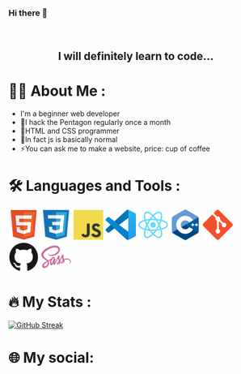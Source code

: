 ### Hi there 👋
<div id='header' align="center">
    <img height='180px' src="https://media.giphy.com/media/v1.Y2lkPTc5MGI3NjExNTA4ZWl3aWR0dDFuZGVmcmZsOW1oNnR3NWx4N3Z6ZGJpdGJzZWxlbCZlcD12MV9pbnRlcm5hbF9naWZfYnlfaWQmY3Q9Zw/FXynzLoP14IHsnfGmO/giphy.gif"
        alt="">
        <h2>I will definitely learn to code...</h2>
</div>
<div>
<h1>👩‍💻  About Me :</h1>
    <ul>
    <li><img height="20px" src="https://camo.githubusercontent.com/870d765b5c096038f097185a0ffa08df4011c0491b8039f3a7d5eeebf4d82c7e/68747470733a2f2f6d656469612e67697068792e636f6d2f6d656469612f57556c706c634d704f43456d5447427442572f67697068792e676966" alt="">I'm a beginner web developer</li>
<li>🔭I hack the Pentagon regularly once a month</li>
<li>🌱HTML and CSS programmer</li>
<li>👯In fact js is basically normal</li>
<li>⚡You can ask me to make a website, price: cup of coffee</li>
</ul>
</div>
<div>
    <h1>🛠  Languages and Tools :</h1>
    <img height="60px" src="https://raw.githubusercontent.com/devicons/devicon/6910f0503efdd315c8f9b858234310c06e04d9c0/icons/html5/html5-original.svg" alt="">
<img height="60px" src="https://raw.githubusercontent.com/devicons/devicon/6910f0503efdd315c8f9b858234310c06e04d9c0/icons/css3/css3-original.svg" alt="">
<img height="60px" src="https://raw.githubusercontent.com/devicons/devicon/6910f0503efdd315c8f9b858234310c06e04d9c0/icons/javascript/javascript-original.svg" alt="">
<img height="60px" src="https://raw.githubusercontent.com/devicons/devicon/6910f0503efdd315c8f9b858234310c06e04d9c0/icons/vscode/vscode-original.svg" alt="">
<img height="60px" src="https://raw.githubusercontent.com/devicons/devicon/6910f0503efdd315c8f9b858234310c06e04d9c0/icons/react/react-original.svg" alt="">
<img height="60px" src="https://raw.githubusercontent.com/devicons/devicon/6910f0503efdd315c8f9b858234310c06e04d9c0/icons/cplusplus/cplusplus-original.svg" alt="">
<img height="60px" src="https://raw.githubusercontent.com/devicons/devicon/6910f0503efdd315c8f9b858234310c06e04d9c0/icons/git/git-original.svg" alt="">
<img height="60px" src="https://raw.githubusercontent.com/devicons/devicon/6910f0503efdd315c8f9b858234310c06e04d9c0/icons/github/github-original.svg" alt="">
<img height="60px" src="https://github.com/devicons/devicon/blob/master/icons/sass/sass-original.svg" alt="">
</div>
<h1>🔥 My Stats : </h1>
<a href="https://git.io/streak-stats"><img src="https://github-readme-streak-stats.herokuapp.com?user=ChunChunMaruOfficial&theme=transparent&hide_border=false" alt="GitHub Streak" /></a> <img height='120px' src="https://media.giphy.com/media/v1.Y2lkPTc5MGI3NjExbmpheGZzMG95dG1udmg2aGxyczFmeTBnMWJwMmJtMWxqMGtydmN6OCZlcD12MV9pbnRlcm5hbF9naWZfYnlfaWQmY3Q9Zw/l0HlD6X5Pi5EKDmbm/giphy.gif" alt="">
<div>
<h1>🌐 My social: </h1>
<a href="https://discordapp.com/users/682140983256678431"><img height="80px"
        src="https://www.svgrepo.com/show/353655/discord-icon.svg" alt=""></a>
<a href="https://t.me/ChunChunMaruOnline">
    <img height="80px"
        src="https://upload.wikimedia.org/wikipedia/commons/thumb/8/83/Telegram_2019_Logo.svg/768px-Telegram_2019_Logo.svg.png"
        alt="">
    </div></a>

